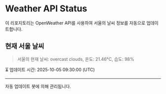 
# Weather API Status

이 리포지토리는 OpenWeather API를 사용하여 서울의 날씨 정보를 자동으로 업데이트합니다.

## 현재 서울 날씨
> 서울의 현재 날씨: overcast clouds, 온도: 21.46°C, 습도: 98%

⏳ 업데이트 시간: 2025-10-05 09:30:00 (UTC)

---
자동 업데이트 봇에 의해 관리됩니다.
